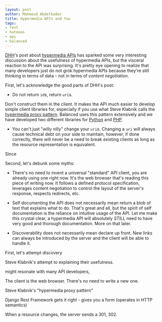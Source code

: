 ```yaml
---
layout: post
author: Mahmoud Abdelkader
title: Hypermedia APIs and You
tags:
- rest
- hateoas
- api
- balanced
---
```


[DHH](https://twitter.com/dhh)'s post about
[hypermedia APIs](http://37signals.com/svn/posts/3373-getting-hyper-about-hypermedia-apis)
has sparked some very interesting discussion about the usefulness of
hypermedia APIs, but the visceral reaction to the API was surprising.
It's pretty eye opening to realize that many developers just do not
grok hypermedia APIs because they're still thinking in terms of data -
not in terms of *content negotiation*.

First, let's acknowledge the good parts of DHH's post:

* Do not return `id`s, return `uri`s.

Don't construct them in the client. It makes the API much easier to
develop simple client libraries for, especially if you use what Steve
Klabnik calls the
[hypermedia proxy pattern](https://gist.github.com/3172911). Balanced
uses this pattern extensively and we have developed two different
libraries for [Python](https://github.com/bninja/wac) and
[PHP](https://github.com/bninja/restful).

* You can't just "willy nilly" change your `uri`s. Changing a `uri`
  will always cause technical debt on your side to maintain, however,
  if done correctly, there will never be a need to break existing
  clients as long as the resource representation is equivalent.

Since 

Second, let's debunk some myths:

* There's no need to invent a universal "standard" API client, you are
  already using one right now. It's the web browser that's reading
  this piece of writing now. It follows a defined protocol
  specification, leverages content negotiation to control the layout
  of the server's response, respects redirects, etc.

* Self documenting the API does not necessarily mean return a
  blob of text that explains what to do. That's great and all, but the
  spirit of self documentation is the reliance on intuitive usage of
  the API. Let me make this crystal clear, a hypermedia API will
  absolutely *STILL* need to have very good and thorough
  documentation. More on that later.

* Discoverability does not necessarily mean declare up front. New
  links can always be introduced by the server and the client will be
  able to handle it.



First, let's attempt discovery

Steve Klabnik's attempt to explaining their usefulness.

might resonate with many API developers,

The client is the web browser. There's no need to write a new one.

Steve Klabnik's "hypermedia proxy pattern"

Django Rest Framework gets it right - gives you a form (operates in
HTTP semantics)

When a resource changes, the server sends a 301, 302.

